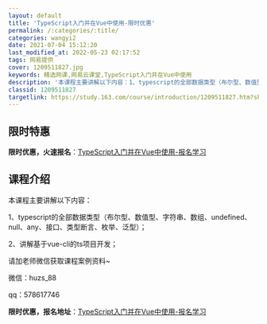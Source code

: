 ```yaml
---
layout: default
title: 'TypeScript入门并在Vue中使用-限时优惠'
permalink: /:categories/:title/
categories: wangyi2
date: 2021-07-04 15:12:20
last_modified_at: 2022-05-23 02:17:52
tags: 网易提供
cover: 1209511827.jpg
keywords: 精选网课,网易云课堂,TypeScript入门并在Vue中使用
description: '本课程主要讲解以下内容：1、typescript的全部数据类型（布尔型、数值型、字符串、数组、undefined、nul'
classid: 1209511827
targetlink: https://study.163.com/course/introduction/1209511827.htm?share=1&shareId=1025206652&utm_campaign=share&utm_medium=iphoneShare&utm_source=&utm_u=1025206652
---
```


## 限时特惠

**限时优惠，火速报名**：[TypeScript入门并在Vue中使用-报名学习](https://study.163.com/course/introduction/1209511827.htm?share=1&shareId=1025206652&utm_campaign=share&utm_medium=iphoneShare&utm_source=&utm_u=1025206652)

## 课程介绍

本课程主要讲解以下内容：

1、typescript的全部数据类型（布尔型、数值型、字符串、数组、undefined、null、any、接口、类型断言、枚举、泛型）；

2、讲解基于vue-cli的ts项目开发；



请加老师微信获取课程案例资料~

微信：huzs_88

qq：578617746

**限时优惠，报名地址**：[TypeScript入门并在Vue中使用-报名学习](https://study.163.com/course/introduction/1209511827.htm?share=1&shareId=1025206652&utm_campaign=share&utm_medium=iphoneShare&utm_source=&utm_u=1025206652)

